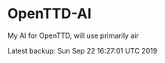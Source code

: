 # OpenTTD-AI
My AI for OpenTTD, will use primarily air

Latest backup: Sun Sep 22 16:27:01 UTC 2019
